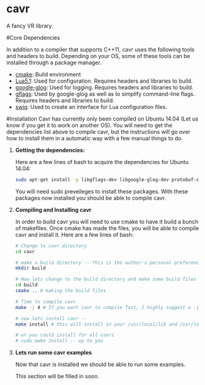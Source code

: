 cavr
====

A fancy VR library.

#Core Dependencies

In addition to a compiler that supports C++11, cavr uses the following tools and headers to build. Depending on your OS, some of these tools can be installed through a package manager.

* [cmake](http://www.cmake.org/): Build environment
* [Lua5.1](http://www.lua.org/): Used for configuration. Requires headers and libraries to build.
* [google-glog](https://code.google.com/p/google-glog/): Used for logging. Requires headers and libraries to build.
* [gflags](https://code.google.com/p/gflags/): Used by google-glog as well as to simplify command-line flags. Requires headers and libraries to build.
* [swig](http://www.swig.org/): Used to create an interface for Lua configuration files.


#Installation
Cavr has currently only been compiled on Ubuntu 14.04 (Let us know if you get it to work on another OS). 
You will need to get the dependencies list above to compile cavr, but the instructions will go over how to install them in a automatic way with a few manual things to do.

1.  **Getting the dependencies:**

    Here are a few lines of bash to acquire the dependencies for Ubuntu 14.04:
    ```bash
    sudo apt-get install -y libgflags-dev libgoogle-glog-dev protobuf-compiler libprotobuf-dev swig libzmq-dev liblua5.1-dev     cmake
    ```
    You will need sudo preveileges to install these packages. 
    With these packages now installed you should be able to compile cavr.

2. **Compiling and Installing cavr**

    In order to build cavr you will need to use cmake to have it build a bunch of makefiles. Once cmake has made the files,     you will be able to compile cavr and install it. Here are a few lines of bash:

    ```bash
    # Change to cavr directory
    cd cavr

    # make a build directory -- This is the author's personal preference for cmake.
    mkdir build

    # Now lets change to the build directory and make some build files
    cd build
    cmake .. # making the build files

    # Time to compile cavr
    make -j 4 # If you want cavr to compile fast, I highly suggest a -j # to have make run parallel jobs.

    # now lets install cavr -- 
    make install # this will install in your /usr/local/lib and /usr/local/include

    # or you could install for all users
    # sudo make install -- up to you 

    ```

3.  **Lets run some cavr examples**

    Now that cavr is installed we should be able to run some examples.

    This section will be filled in soon.
